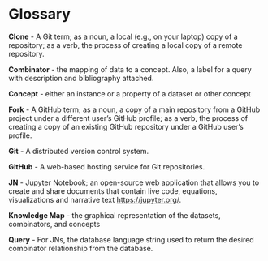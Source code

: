 Glossary
========

**Clone** - A Git term; as a noun, a local (e.g., on your laptop) copy of a repository; as a verb, the process of creating a local copy of a remote repository.

**Combinator** - the mapping of data to a concept. Also, a label for a query with description and bibliography attached.

**Concept** - either an instance or a property of a dataset or other concept

**Fork** - A GitHub term; as a noun, a copy of a main repository from a GitHub project under a different user’s GitHub profile; as a verb, the process of creating a copy of an existing GitHub repository under a GitHub user’s profile.

**Git** - A distributed version control system.

**GitHub** - A web-based hosting service for Git repositories.

**JN** - Jupyter Notebook; an open-source web application that allows you to create and share documents that contain live code, equations, visualizations and narrative text https://jupyter.org/.

**Knowledge Map** - the graphical representation of the datasets, combinators, and concepts 

**Query** - For JNs, the database language string used to return the desired combinator relationship from the database.
